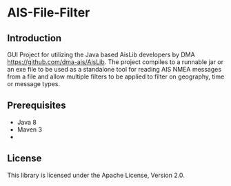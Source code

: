 # AIS-File-Filter


## Introduction ##
GUI Project for utilizing the Java based AisLib developers by DMA https://github.com/dma-ais/AisLib.
The project compiles to a runnable jar or an exe file to be used as a standalone tool for reading AIS NMEA messages from a file and allow multiple filters to be applied to filter on geography, time or message types.

## Prerequisites ##

* Java 8
* Maven 3
* 
## License ##

This library is licensed under the Apache License, Version 2.0.
